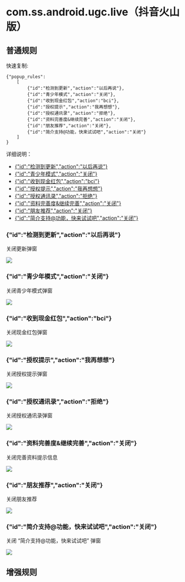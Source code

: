 # com.ss.android.ugc.live（抖音火山版）

## 普通规则

快速复制:
```
{"popup_rules":
    [
        {"id":"检测到更新","action":"以后再说"},
        {"id":"青少年模式","action":"关闭"},
        {"id":"收到现金红包","action":"bci"},
        {"id":"授权提示","action":"我再想想"},
        {"id":"授权通讯录","action":"拒绝"},
        {"id":"资料完善度&继续完善","action":"关闭"},
        {"id":"朋友推荐","action":"关闭"},
        {"id":"简介支持@功能，快来试试吧","action":"关闭"}
    ]
}
```
详细说明：
- [{"id":"检测到更新","action":"以后再说"}](#id检测到更新action以后再说)
- [{"id":"青少年模式","action":"关闭"}](#id青少年模式action关闭)
- [{"id":"收到现金红包","action":"bci"}](#id收到现金红包actionbci)
- [{"id":"授权提示","action":"我再想想"}](#id授权提示action我再想想)
- [{"id":"授权通讯录","action":"拒绝"}](#id授权通讯录action拒绝)
- [{"id":"资料完善度&继续完善","action":"关闭"}](#id资料完善度继续完善action关闭)
- [{"id":"朋友推荐","action":"关闭"}](#id朋友推荐action关闭)
- [{"id":"简介支持@功能，快来试试吧","action":"关闭"}](#id简介支持功能快来试试吧action关闭)

### {"id":"检测到更新","action":"以后再说"}
关闭更新弹窗

![](./assets/更新弹窗.jpg)

### {"id":"青少年模式","action":"关闭"}
关闭青少年模式弹窗

![](./assets/青少年模式弹窗.jpg)

### {"id":"收到现金红包","action":"bci"}
关闭现金红包弹窗

![](./assets/现金红包弹窗.jpg)

### {"id":"授权提示","action":"我再想想"}
关闭授权提示弹窗

![](./assets/授权提示弹窗.jpg)

### {"id":"授权通讯录","action":"拒绝"}
关闭授权通讯录弹窗

![](./assets/授权通讯录弹窗.jpg)

### {"id":"资料完善度&继续完善","action":"关闭"}
关闭完善资料提示信息

![](./assets/完善资料提示信息.jpg)

### {"id":"朋友推荐","action":"关闭"}
关闭朋友推荐

![](./assets/朋友推荐.jpg)

### {"id":"简介支持@功能，快来试试吧","action":"关闭"}
关闭 “简介支持@功能，快来试试吧” 弹窗

![](./assets/“简介支持@功能，快来试试吧”%20弹窗.jpg)

## 增强规则
